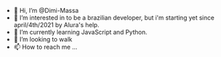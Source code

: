 - 👋 Hi, I’m @Dimi-Massa
- 👀 I’m interested in to be a brazilian developer, but i'm starting yet since april/4th/2021 by Alura's help.
- 🌱 I’m currently learning JavaScript and Python.
- 💞️ I’m looking to walk
- 📫 How to reach me ...

<!---
Dimi-Massa/Dimi-Massa is a ✨ special ✨ repository because its `README.md` (this file) appears on your GitHub profile.
You can click the Preview link to take a look at your changes.
--->
